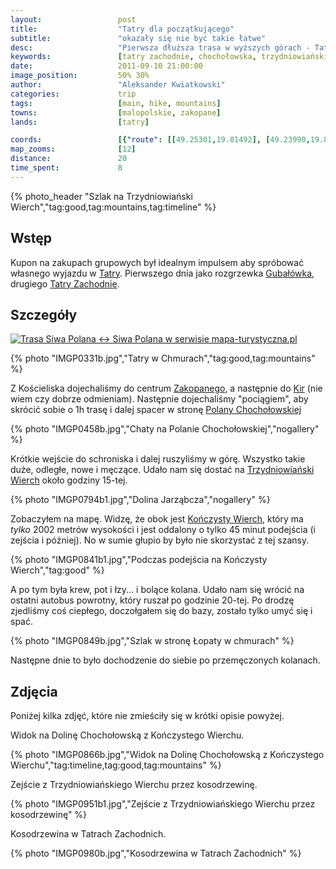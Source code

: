 ```yaml
---
layout:                 post
title:                  "Tatry dla początkującego"
subtitle:               "okazały się nie być takie łatwe"
desc:                   "Pierwsza dłuższa trasa w wyższych górach - Tatrach. Przejście na Trzydniowiański i Kończysty Wierch i... nadwyrężenie kolana. Zapłaciłem bólem za piękne widoki."
keywords:               [tatry zachodnie, chochołowska, trzydniowiański, kończysty, wierch, jesień]
date:                   2011-09-10 21:00:00
image_position:         50% 30%
author:                 "Aleksander Kwiatkowski"
categories:             trip
tags:                   [main, hike, mountains]
towns:                  [malopolskie, zakopane]
lands:                  [tatry]

coords:                 [{"route": [[49.25301,19.81492], [49.23990,19.80565], [49.22617,19.78496], [49.21781,19.79097], [49.21798,19.80419], [49.20565,19.80736], [49.24001,19.80625]], "type": "hike"}, {"route": [[49.29641,19.94404], [49.30094,19.93602], [49.30203,19.93773], [49.30656,19.93224], [49.30371,19.91932]], "type": "hike"}, {"route": [[49.30351,19.91950], [49.29341,19.92941]], "type": "train"}]
map_zooms:              [12]
distance:               20
time_spent:             8
---
```


[wiki-tatry]:           https://pl.wikipedia.org/wiki/Tatry
[wiki-gubalowka]:       https://pl.wikipedia.org/wiki/Guba%C5%82%C3%B3wka
[wiki-tatry-zachodnie]: https://pl.wikipedia.org/wiki/Tatry_Zachodnie
[wiki-kiry]:            https://pl.wikipedia.org/wiki/Kiry
[wiki-polana-choch]:    https://pl.wikipedia.org/wiki/Polana_Chocho%C5%82owska
[wiki-trzydniowianski]: https://pl.wikipedia.org/wiki/Trzydniowia%C5%84ski_Wierch
[wiki-konczysty]:       https://pl.wikipedia.org/wiki/Ko%C5%84czysty_Wierch
[wiki-zakopane]:        https://pl.wikipedia.org/wiki/Zakopane

{% photo_header "Szlak na Trzydniowiański Wierch","tag:good,tag:mountains,tag:timeline" %}

Wstęp
-----

Kupon na zakupach grupowych był idealnym impulsem aby spróbować własnego wyjazdu w [Tatry][wiki-tatry]. Pierwszego dnia
jako rozgrzewka [Gubałówka][wiki-gubalowka], drugiego [Tatry Zachodnie][wiki-tatry-zachodnie].

Szczegóły
---------

<a href="http://mapa-turystyczna.pl/route/z1gy" title="Trasa Siwa Polana ↔ Siwa Polana w serwisie mapa-turystyczna.pl"><img alt="Trasa Siwa Polana ↔ Siwa Polana w serwisie mapa-turystyczna.pl" src="http://mapa-turystyczna.pl/images/icon-s.png" /></a>

{% photo "IMGP0331b.jpg","Tatry w Chmurach","tag:good,tag:mountains" %}

Z Kościeliska dojechaliśmy do centrum [Zakopanego][wiki-zakopane], a następnie do [Kir][wiki-kiry] (nie wiem czy dobrze odmieniam).
Następnie dojechaliśmy "pociągiem", aby skrócić sobie o 1h trasę i dalej spacer w stronę [Polany Chochołowskiej][wiki-polana-choch]

{% photo "IMGP0458b.jpg","Chaty na Polanie Chochołowskiej","nogallery" %}

Krótkie wejście do schroniska i dalej ruszyliśmy w górę.
Wszystko takie duże, odległe, nowe i męczące. Udało nam się dostać na
[Trzydniowiański Wierch][wiki-trzydniowianski] około godziny 15-tej.

{% photo "IMGP0794b1.jpg","Dolina Jarząbcza","nogallery" %}

Zobaczyłem na mapę. Widzę, że obok jest [Kończysty Wierch][wiki-konczysty],
który ma *tylko* 2002 metrów wysokości i
jest oddalony o tylko 45 minut podejścia (i zejścia i później).
No w sumie głupio by było nie skorzystać z tej szansy.

{% photo "IMGP0841b1.jpg","Podczas podejścia na Kończysty Wierch","tag:good" %}

A po tym była krew, pot i łzy... i bolące kolana.
Udało nam się wrócić na ostatni autobus powrotny, który ruszał po godzinie 20-tej.
Po drodzę zjedliśmy coś ciepłego, doczołgałem się do bazy, zostało tylko umyć się i spać.

{% photo "IMGP0849b.jpg","Szlak w stronę Łopaty w chmurach" %}

Następne dnie to było dochodzenie do siebie po przemęczonych kolanach.

Zdjęcia
-------

Poniżej kilka zdjęć, które nie zmieściły się w krótki opisie powyżej.

Widok na Dolinę Chochołowską z Kończystego Wierchu.

{% photo "IMGP0866b.jpg","Widok na Dolinę Chochołowską z Kończystego Wierchu","tag:timeline,tag:good,tag:mountains" %}

Zejście z Trzydniowiańskiego Wierchu przez kosodrzewinę.

{% photo "IMGP0951b1.jpg","Zejście z Trzydniowiańskiego Wierchu przez kosodrzewinę" %}

Kosodrzewina w Tatrach Zachodnich.

{% photo "IMGP0980b.jpg","Kosodrzewina w Tatrach Zachodnich" %}
